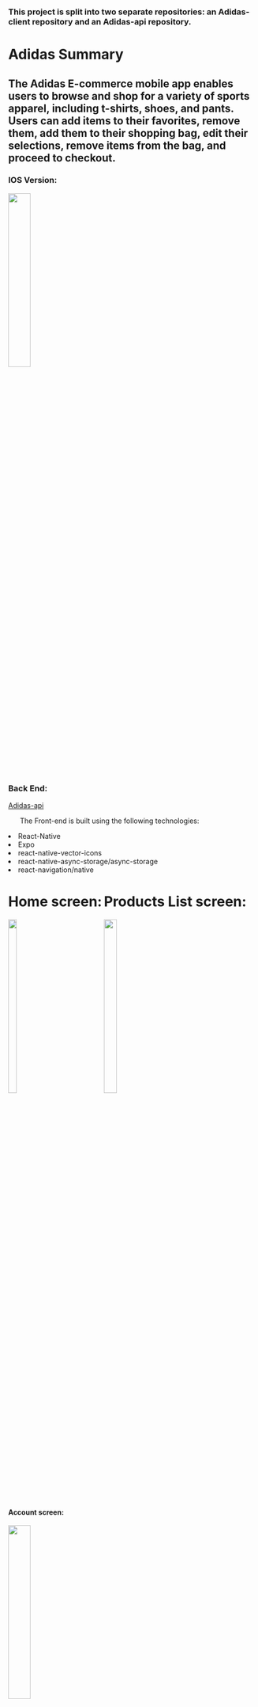 <h3>This project is split into two separate repositories: an Adidas-client repository and an Adidas-api repository. </h3>
<h1>Adidas Summary</h1>
<h2>The Adidas E-commerce mobile app enables users to browse and shop for a variety of sports apparel, including t-shirts, shoes, and pants. Users can add items to their favorites, remove them, add them to their shopping bag, edit their selections, remove items from the bag, and proceed to checkout.</h2>
<h3>IOS Version:</h3>
<img src="https://github.com/mhdAlghazouli/adidas-client/assets/94564835/58768790-e686-44d4-8a13-647583f470f7" width="30%" height="30%"/>


<h3>Back End:</h3>
<a href="https://github.com/mhdAlghazouli/adidas-api">Adidas-api</a>

<ul>The Front-end is built using the following technologies:</ul>


<li>React-Native</li>
<li>Expo</li>
<li>react-native-vector-icons</li>
<li>react-native-async-storage/async-storage</li>
<li>react-navigation/native</li>

<div style="display: inline-block;">
  
<h1>Home screen:</h1>
<img src="https://github.com/mhdAlghazouli/adidas-client/assets/94564835/58768790-e686-44d4-8a13-647583f470f7" width="30%" height="30%"/>   
</div>
<div style="display: inline-block;">
  <h1>Products List screen:</h1>
<img src="https://github.com/mhdAlghazouli/adidas-client/assets/94564835/2e40b7e1-3ece-4db3-b3ee-2883cf7be4f1" width="30%" height="30%"/>
  
</div>



</br>
<h4>Account screen:</h4>
<img src="https://github.com/mhdAlghazouli/adidas-client/assets/94564835/4c3c82d4-8af7-4ee8-9c93-7264440d86ea" width="30%" height="30%"/>
</br>
<h4>Login screen:</h4>
<img src="https://github.com/mhdAlghazouli/adidas-client/assets/94564835/b58bc598-ceb5-448d-9038-710bd1fea4ec" width="30%" height="30%"/>
</br>
<h4>Signup screen:</h4>
<img src="https://github.com/mhdAlghazouli/adidas-client/assets/94564835/6a3b1807-a138-4763-a477-76eb4170abcd" width="30%" height="30%"/>
</br>
<h4>Update User screen:</h4>
<img src="https://github.com/mhdAlghazouli/adidas-client/assets/94564835/dfac4051-8895-4b18-8506-33dbc00ac0b0" width="30%" height="30%"/>
</br>
<h4>Bag screen:</h4>
<img src="https://github.com/mhdAlghazouli/adidas-client/assets/94564835/87638eed-6a8a-4707-8221-92fafffc4dcb" width="30%" height="30%"/>
</br>
<h4>Favorite screen:</h4>
<img src="https://github.com/mhdAlghazouli/adidas-client/assets/94564835/d2a6b613-44d9-4c70-977b-193987325b12" width="30%" height="30%"/>
</br>
<h4>Product Details screen:</h4>
<img src="https://github.com/mhdAlghazouli/adidas-client/assets/94564835/9c01878c-57ef-4e8b-9faa-31e218ad8f14" width="30%" height="30%"/>


<h3>The application's Frontend is deployed at "Still Working On this"</h3>


<h3>How to run the application locally?</h3>
<ul>Clone the Adidas-client repository to your local machine:
<li>git clone https://github.com/mhdAlghazouli/adidas-client.git
</li>
</ul>
<ul>Navigate to the cloned directory:
<li>cd adidas-client
</li>
</ul>
<ul>Install dependencies using npm or yarn:
<li>npm install</li> or <li>yarn install</li>
</ul>
<ul>
  Ensure that you have Expo CLI installed globally. If not, you can install it using npm or yarn:
  <li>npm install -g expo-cli</li> or <li>yarn global add expo-cli</li>
</ul>
<ul>Start the Expo development server:
<li>expo start</li>
</ul>
<ul>Open the Expo Go app on your iOS or Android device.</ul>
<ul>Use the Expo Go app to scan the QR code displayed in the terminal or in the browser that opens after running expo start.</ul>
<ul>The app should now be running on your device.</ul>

<h4>Please note that since the backend is deployed on Render, you don't need to run it locally. The frontend will interact with the deployed backend on Render by making HTTP requests to its URL. </h4>

<h3>Contribution</h3>
<p>Feel free to contribute to the development of Adidas by opening a pull request or creating an issue.</p>

<h3>License</h3>
<p><b>Adidas</b> is open source and released under the MIT License.</p>



